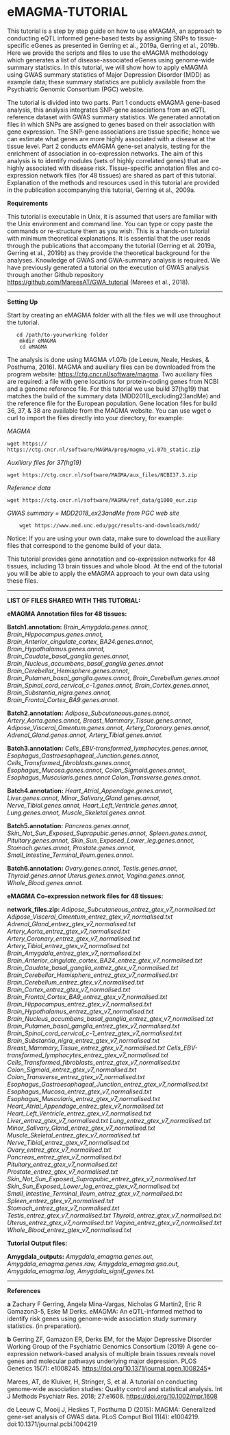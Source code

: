 # eMAGMA-TUTORIAL

This tutorial is a step by step guide on how to use eMAGMA, an approach to conducting eQTL informed gene-based tests by assigning SNPs to tissue-specific eGenes as presented in Gerring et al., 2019a, Gerring et al., 2019b. Here we provide the scripts and files to use the eMAGMA methodology which generates a list of disease-associated eGenes using genome-wide summary statistics. In this tutorial, we will show how to apply eMAGMA using GWAS summary statistics of Major Depression Disorder (MDD) as example data; these summary statistics are publicly available from the Psychiatric Genomic Consortium (PGC) website.

The tutorial is divided into two parts. Part 1 conducts eMAGMA gene-based analysis, this analysis integrates SNP-gene associations from an eQTL reference dataset with GWAS summary statistics. We generated annotation files in which SNPs are assigned to genes based on their association with gene expression.   The SNP-gene associations are tissue specific; hence we can estimate what genes are more highly associated with a disease at the tissue level. Part 2 conducts eMAGMA gene-set analysis, testing for the enrichment of association in co-expression networks. The aim of this analysis is to identify modules (sets of highly correlated genes) that are highly associated with disease risk. Tissue-specific annotation files and co-expression network files (for 48 tissues) are shared as part of this tutorial.   Explanation of the methods and resources used in this tutorial are provided in the publication accompanying this tutorial, Gerring et al., 2009a.


**Requirements** 

This tutorial is executable in Unix, it is assumed that users are familiar with the Unix environment and command line. You can type or copy paste the commands or re-structure them as you wish. This is a hands-on tutorial with minimum theoretical explanations. It is essential that the user reads through the publications that accompany the tutorial (Gerring et al. 2019a, Gerring et al., 2019b) as they provide the theoretical background for the analyses. Knowledge of GWAS and GWA-summary analysis is required. We have previously generated a tutorial on the execution of GWAS analysis through another Github  repository https://github.com/MareesAT/GWA_tutorial (Marees et al., 2018).

*************************************



**Setting Up**


Start by creating an eMAGMA folder with all the files we will use throughout the tutorial.
       
       cd /path/to-yourworking folder
        mkdir eMAGMA
        cd eMAGMA
        
The analysis is done using MAGMA v1.07b (de Leeuw, Neale, Heskes, & Posthuma, 2016). MAGMA and auxiliary files can be downloaded from the program website: https://ctg.cncr.nl/software/magma. Two auxiliary files are required: a file with gene locations for protein-coding genes from NCBI and a genome reference file. For this tutorial we use build 37(hg19) that matches the build of the summary data (MDD2018_excluding23andMe) and the reference file for the European population. Gene location files for build 36, 37, & 38 are available from the MAGMA website. You can use wget o curl to import the files directly into your directory, for example:



*MAGMA*
    
    wget https:// https://ctg.cncr.nl/software/MAGMA/prog/magma_v1.07b_static.zip

*Auxiliary files for 37(hg19)*
        
    wget https://ctg.cncr.nl/software/MAGMA/aux_files/NCBI37.3.zip

*Reference data*
    
    wget https://ctg.cncr.nl/software/MAGMA/ref_data/g1000_eur.zip

*GWAS summary = MDD2018_ex23andMe from PGC web site*
        
        wget https://www.med.unc.edu/pgc/results-and-downloads/mdd/
        
        

Notice: If you are using your own data, make sure to download the auxiliary files that correspond to the genome build of your data.

This tutorial provides gene annotation and co-expression networks for 48 tissues, including 13 brain tissues and whole blood. At the end of the tutorial you will be able to apply the eMAGMA approach to your own data using these files.



****************************************************
**LIST OF FILES SHARED WITH THIS TUTORIAL:**



**eMAGMA Annotation files for 48 tissues:**

**Batch1.annotation:**
*Brain_Amygdala.genes.annot, Brain_Hippocampus.genes.annot, Brain_Anterior_cingulate_cortex_BA24.genes.annot, Brain_Hypothalamus.genes.annot, Brain_Caudate_basal_ganglia.genes.annot, Brain_Nucleus_accumbens_basal_ganglia.genes.annot
Brain_Cerebellar_Hemisphere.genes.annot, Brain_Putamen_basal_ganglia.genes.annot, Brain_Cerebellum.genes.annot                     Brain_Spinal_cord_cervical_c-1.genes.annot, Brain_Cortex.genes.annot, Brain_Substantia_nigra.genes.annot, Brain_Frontal_Cortex_BA9.genes.annot.*

 **Batch2.annotation:**
*Adipose_Subcutaneous.genes.annot, Artery_Aorta.genes.annot, Breast_Mammary_Tissue.genes.annot, Adipose_Visceral_Omentum.genes.annot, Artery_Coronary.genes.annot, Adrenal_Gland.genes.annot, Artery_Tibial.genes.annot.*


 **Batch3.annotation:**
*Cells_EBV-transformed_lymphocytes.genes.annot, Esophagus_Gastroesophageal_Junction.genes.annot, Cells_Transformed_fibroblasts.genes.annot, Esophagus_Mucosa.genes.annot, Colon_Sigmoid.genes.annot, Esophagus_Muscularis.genes.annot
Colon_Transverse.genes.annot.*


 **Batch4.annotation:**
*Heart_Atrial_Appendage.genes.annot, Liver.genes.annot, Minor_Salivary_Gland.genes.annot, Nerve_Tibial.genes.annot, Heart_Left_Ventricle.genes.annot, Lung.genes.annot, Muscle_Skeletal.genes.annot.*

 **Batch5.annotation:**
*Pancreas.genes.annot, Skin_Not_Sun_Exposed_Suprapubic.genes.annot, Spleen.genes.annot, Pituitary.genes.annot, Skin_Sun_Exposed_Lower_leg.genes.annot, Stomach.genes.annot, Prostate.genes.annot, Small_Intestine_Terminal_Ileum.genes.annot.*

 **Batch6.annotation:**
*Ovary.genes.annot, Testis.genes.annot, Thyroid.genes.annot  Uterus.genes.annot, Vagina.genes.annot, Whole_Blood.genes.annot.*


**eMAGMA Co-expression network files for 48 tissues:**

 **network_files.zip:**
*Adipose_Subcutaneous_entrez_gtex_v7_normalised.txt
Adipose_Visceral_Omentum_entrez_gtex_v7_normalised.txt
Adrenal_Gland_entrez_gtex_v7_normalised.txt
Artery_Aorta_entrez_gtex_v7_normalised.txt
Artery_Coronary_entrez_gtex_v7_normalised.txt
Artery_Tibial_entrez_gtex_v7_normalised.txt
Brain_Amygdala_entrez_gtex_v7_normalised.txt
Brain_Anterior_cingulate_cortex_BA24_entrez_gtex_v7_normalised.txt
Brain_Caudate_basal_ganglia_entrez_gtex_v7_normalised.txt
Brain_Cerebellar_Hemisphere_entrez_gtex_v7_normalised.txt
Brain_Cerebellum_entrez_gtex_v7_normalised.txt
Brain_Cortex_entrez_gtex_v7_normalised.txt
Brain_Frontal_Cortex_BA9_entrez_gtex_v7_normalised.txt
Brain_Hippocampus_entrez_gtex_v7_normalised.txt
Brain_Hypothalamus_entrez_gtex_v7_normalised.txt
Brain_Nucleus_accumbens_basal_ganglia_entrez_gtex_v7_normalised.txt
Brain_Putamen_basal_ganglia_entrez_gtex_v7_normalised.txt
Brain_Spinal_cord_cervical_c-1_entrez_gtex_v7_normalised.txt
Brain_Substantia_nigra_entrez_gtex_v7_normalised.txt
Breast_Mammary_Tissue_entrez_gtex_v7_normalised.txt
Cells_EBV-transformed_lymphocytes_entrez_gtex_v7_normalised.txt
Cells_Transformed_fibroblasts_entrez_gtex_v7_normalised.txt
Colon_Sigmoid_entrez_gtex_v7_normalised.txt
Colon_Transverse_entrez_gtex_v7_normalised.txt
Esophagus_Gastroesophageal_Junction_entrez_gtex_v7_normalised.txt
Esophagus_Mucosa_entrez_gtex_v7_normalised.txt
Esophagus_Muscularis_entrez_gtex_v7_normalised.txt
Heart_Atrial_Appendage_entrez_gtex_v7_normalised.txt
Heart_Left_Ventricle_entrez_gtex_v7_normalised.txt
Liver_entrez_gtex_v7_normalised.txt
Lung_entrez_gtex_v7_normalised.txt
Minor_Salivary_Gland_entrez_gtex_v7_normalised.txt
Muscle_Skeletal_entrez_gtex_v7_normalised.txt
Nerve_Tibial_entrez_gtex_v7_normalised.txt
Ovary_entrez_gtex_v7_normalised.txt
Pancreas_entrez_gtex_v7_normalised.txt
Pituitary_entrez_gtex_v7_normalised.txt
Prostate_entrez_gtex_v7_normalised.txt
Skin_Not_Sun_Exposed_Suprapubic_entrez_gtex_v7_normalised.txt
Skin_Sun_Exposed_Lower_leg_entrez_gtex_v7_normalised.txt
Small_Intestine_Terminal_Ileum_entrez_gtex_v7_normalised.txt
Spleen_entrez_gtex_v7_normalised.txt
Stomach_entrez_gtex_v7_normalised.txt
Testis_entrez_gtex_v7_normalised.txt
Thyroid_entrez_gtex_v7_normalised.txt
Uterus_entrez_gtex_v7_normalised.txt
Vagina_entrez_gtex_v7_normalised.txt
Whole_Blood_entrez_gtex_v7_normalised.txt*



**Tutorial Output files:**

 **Amygdala_outputs:**
 *Amygdala_emagma.genes.out,
Amygdala_emagma.genes.raw,
Amygdala_emagma.gsa.out,
Amygdala_emagma.log,
Amygdala_signif_genes.txt.*

*************************************



**References**

**a** Zachary F Gerring, Angela Mina-Vargas, Nicholas G Martin2, Eric R Gamazon3-5, Eske M Derks. eMAGMA: An eQTL-informed method to identify risk genes using genome-wide association study summary statistics. (in preparation).

**b** Gerring ZF, Gamazon ER, Derks EM, for the Major Depressive Disorder Working Group of the Psychiatric Genomics Consortium (2019) A gene co-expression network-based analysis of multiple brain tissues reveals novel genes and molecular pathways underlying major depression. PLOS Genetics 15(7): e1008245. https://doi.org/10.1371/journal.pgen.1008245*

Marees, AT, de Kluiver, H, Stringer, S, et al. A tutorial on conducting genome‐wide association studies: Quality control and statistical analysis. Int J Methods Psychiatr Res. 2018; 27:e1608. https://doi.org/10.1002/mpr.1608

de Leeuw C, Mooij J, Heskes T, Posthuma D (2015): MAGMA: Generalized gene-set analysis of GWAS data. PLoS Comput Biol 11(4): e1004219. doi:10.1371/journal.pcbi.1004219 

